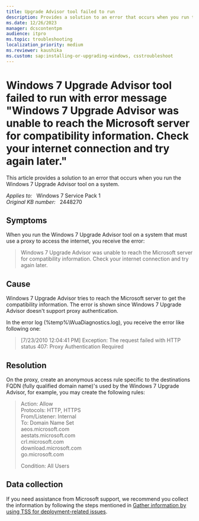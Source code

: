 ```yaml
---
title: Upgrade Advisor tool failed to run
description: Provides a solution to an error that occurs when you run the Windows 7 Upgrade Advisor tool on a system.
ms.date: 12/26/2023
manager: dcscontentpm
audience: itpro
ms.topic: troubleshooting
localization_priority: medium
ms.reviewer: kaushika
ms.custom: sap:installing-or-upgrading-windows, csstroubleshoot
---
```

# Windows 7 Upgrade Advisor tool failed to run with error message "Windows 7 Upgrade Advisor was unable to reach the Microsoft server for compatibility information. Check your internet connection and try again later."

This article provides a solution to an error that occurs when you run the Windows 7 Upgrade Advisor tool on a system.

_Applies to:_ &nbsp; Windows 7 Service Pack 1  
_Original KB number:_ &nbsp; 2448270

## Symptoms

When you run the Windows 7 Upgrade Advisor tool on a system that must use a proxy to access the internet, you receive the error:

> Windows 7 Upgrade Advisor was unable to reach the Microsoft server for compatibility information. Check your internet connection and try again later.

## Cause

Windows 7 Upgrade Advisor tries to reach the Microsoft server to get the compatibility information. The error is shown since Windows 7 Upgrade Advisor doesn't support proxy authentication.

In the error log (%temp%\WuaDiagnostics.log), you receive the error like following one:

> [7/23/2010 12:04:41 PM] Exception: The request failed with HTTP status 407: Proxy Authentication Required

## Resolution  

On the proxy, create an anonymous access rule specific to the destinations FQDN (fully qualified domain name)'s used by the Windows 7 Upgrade Advisor, for example, you may create the following rules:

> Action: Allow  
Protocols: HTTP, HTTPS  
From/Listener: Internal  
To: Domain Name Set  
aeos.microsoft.com  
aestats.microsoft.com  
crl.microsoft.com  
download.microsoft.com  
go.microsoft.com  
>
> Condition: All Users

## Data collection

If you need assistance from Microsoft support, we recommend you collect the information by following the steps mentioned in [Gather information by using TSS for deployment-related issues](../windows-troubleshooters/gather-information-using-tss-deployment.md).
